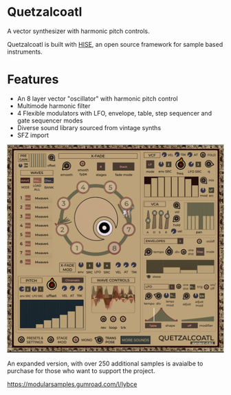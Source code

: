 # Quetzalcoatl

A vector synthesizer with harmonic pitch controls.


Quetzalcoatl is built with [HISE](http://hise.audio), an open source framework for sample based instruments. 


# Features 

- An 8 layer vector "oscillator" with harmonic pitch control
- Multimode harmonic filter
- 4 Flexible modulators with LFO, envelope, table, step sequencer and gate sequencer modes
- Diverse sound library sourced from vintage synths
- SFZ import

![Quetzalcoatl](https://raw.githubusercontent.com/publicsamples/Quetzalcoatl/main/Quetzalcoatl.png)

An expanded version, with over 250 additional samples is avaialbe to purchase for those who want to support the project.

https://modularsamples.gumroad.com/l/lybce



